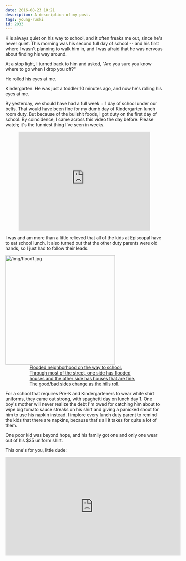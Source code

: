 ```yaml
---
date: 2016-08-23 10:21
description: A description of my post.
tags: young-ruski
id: 2033
---
```

K is always quiet on his way to school, and it often freaks me out, since he's never quiet.  This morning was his second full day of school -- and his first where I wasn't planning to walk him in, and I was afraid that he was nervous about finding his way around.  

At a stop light, I turned back to him and asked, "Are you sure you know where to go when I drop you off?"
<!--more-->
He rolled his eyes at me.

Kindergarten.  He was just a toddler 10 minutes ago, and now he's rolling his eyes at me.

By yesterday, we should have had a full week + 1 day of school under our belts.  That would have been fine for my dumb day of Kindergarten lunch room duty.  But because of the bullshit foods, I got duty on the first day of school.  By coincidence, I came across this video the day before.  Please watch; it's the funniest thing I've seen in weeks.

<iframe width="420" height="315" src="https://www.youtube.com/embed/IglhSNNk7Qk" frameborder="0" allowfullscreen style="display:block; margin-left:auto; margin-right:auto;"></iframe>

I was and am more than a little relieved that all of the kids at Episcopal have to eat school lunch.  It also turned out that the other duty parents were old hands, so I just had to follow their leads.

<a class="lightview centered" href="/img/flood1.jpg
" data-lightview-caption="Flooded neighborhood on the way to school.  Through most of the street, one side has flooded houses and the other side has houses that are fine.  The good/bad sides change as the hills roll." data-lightview-group="group1"><img src="/img/flood1.jpg
" alt="/img/flood1.jpg
" width="350px"><br><span class="caption" style="display:block; width:350px; margin-left:auto; margin-right:auto;">Flooded neighborhood on the way to school.  Through most of the street, one side has flooded houses and the other side has houses that are fine.  The good/bad sides change as the hills roll.</span></a>

For a school that requires Pre-K and Kindergarteners to wear white shirt uniforms, they came out strong, with spaghetti day on lunch day 1.  One boy's mother will never realize the debt I'm owed for catching him about to wipe big tomato sauce streaks on his shirt and giving a panicked shout for him to use his napkin instead.  I implore every lunch duty parent to remind the kids that there are napkins, because that's all it takes for quite a lot of them.

One poor kid was beyond hope, and his family got one and only one wear out of his $35 uniform shirt.

This one's for you, little dude:

<iframe width="560" height="315" src="https://www.youtube.com/embed/7wRHBLwpASw" frameborder="0" allowfullscreen style="display:block; margin-left:auto; margin-right:auto;"></iframe>